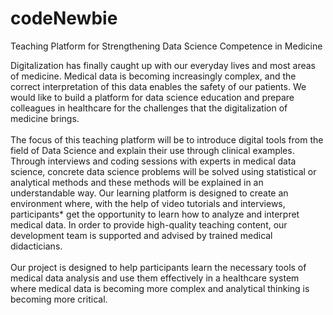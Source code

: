 # codeNewbie

Teaching Platform for Strengthening Data Science Competence in Medicine

Digitalization has finally caught up with our everyday lives and most areas of medicine. Medical data is becoming increasingly complex, and the correct interpretation of this data enables the safety of our patients. We would like to build a platform for data science education and prepare colleagues in healthcare for the challenges that the digitalization of medicine brings. <br><br>
The focus of this teaching platform will be to introduce digital tools from the field of Data Science and explain their use through clinical examples. Through interviews and coding sessions with experts in medical data science, concrete data science problems will be solved using statistical or analytical methods and these methods will be explained in an understandable way. Our learning platform is designed to create an environment where, with the help of video tutorials and interviews, participants* get the opportunity to learn how to analyze and interpret medical data. In order to provide high-quality teaching content, our development team is supported and advised by trained medical didacticians.<br><br>
Our project is designed to help participants learn the necessary tools of medical data analysis and use them effectively in a healthcare system where medical data is becoming more complex and analytical thinking is becoming more critical.
```
